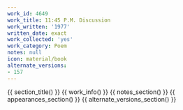 ```yaml
---
work_id: 4649
work_title: 11:45 P.M. Discussion
work_written: '1977'
written_date: exact
work_collected: 'yes'
work_category: Poem
notes: null
icon: material/book
alternate_versions:
- 157
---
```


{{ section_title() }}
{{ work_info() }}
{{ notes_section() }}
{{ appearances_section() }}
{{ alternate_versions_section() }}